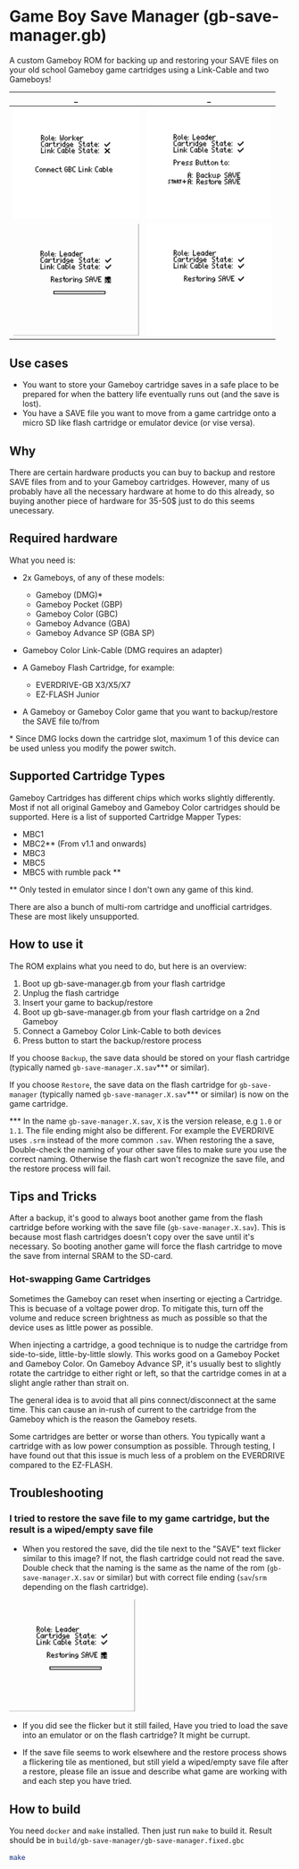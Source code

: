 # Game Boy Save Manager (gb-save-manager.gb)
A custom Gameboy ROM for backing up and restoring your SAVE files on your old school Gameboy game cartridges using a Link-Cable and two Gameboys!

  _  |  _  
:---:|:---:
<img src="screenshots/connect_cable.png" alt="isolated" height="200"/> | <img src="screenshots/press_btn.png" alt="isolated" height="200"/>
<img src="screenshots/restore-progress.gif" alt="isolated" height="200"/> | <img src="screenshots/done.png" alt="isolated" height="200"/>

## Use cases
* You want to store your Gameboy cartridge saves in a safe place to be prepared for when the battery life eventually runs out (and the save is lost).
* You have a SAVE file you want to move from a game cartridge onto a micro SD like flash cartridge or emulator device (or vise versa).

## Why
There are certain hardware products you can buy to backup and restore SAVE files from and to your Gameboy cartridges. However, many of us probably have all the necessary hardware at home to do this already, so buying another piece of hardware for 35-50$ just to do this seems unecessary.

## Required hardware
What you need is:
* 2x Gameboys, of any of these models: 
  * Gameboy (DMG)*
  * Gameboy Pocket (GBP)
  * Gameboy Color (GBC)
  * Gameboy Advance (GBA)
  * Gameboy Advance SP (GBA SP)

* Gameboy Color Link-Cable (DMG requires an adapter)
* A Gameboy Flash Cartridge, for example:
  * EVERDRIVE-GB X3/X5/X7
  * EZ-FLASH Junior
* A Gameboy or Gameboy Color game that you want to backup/restore the SAVE file to/from

\* Since DMG locks down the cartridge slot, maximum 1 of this device can be used unless you modify the power switch.

## Supported Cartridge Types
Gameboy Cartridges has different chips which works slightly differently. Most if not all original Gameboy and Gameboy Color cartridges should be supported. Here is a list of supported Cartridge Mapper Types:

* MBC1
* MBC2** (From v1.1 and onwards)
* MBC3
* MBC5
* MBC5 with rumble pack **

\*\* Only tested in emulator since I don't own any game of this kind.

There are also a bunch of multi-rom cartridge and unofficial cartridges. These are most likely unsupported.

## How to use it

The ROM explains what you need to do, but here is an overview:
1. Boot up gb-save-manager.gb from your flash cartridge
2. Unplug the flash cartridge
3. Insert your game to backup/restore
4. Boot up gb-save-manager.gb from your flash cartridge on a 2nd Gameboy
5. Connect a Gameboy Color Link-Cable to both devices
6. Press button to start the backup/restore process

If you choose `Backup`, the save data should be stored on your flash cartridge (typically named `gb-save-manager.X.sav`\*\*\* or similar).

If you choose `Restore`, the save data on the flash cartridge for `gb-save-manager` (typically named `gb-save-manager.X.sav`\*\*\* or similar) is now on the game cartridge.

\*\*\* In the name `gb-save-manager.X.sav`, `X` is the version release, e.g `1.0` or `1.1`. The file ending might also be different. For example the EVERDRIVE uses `.srm` instead of the more common `.sav`. When restoring the a save, Double-check the naming of your other save files to make sure you use the correct naming. Otherwise the flash cart won't recognize the save file, and the restore process will fail.

## Tips and Tricks
After a backup, it's good to always boot another game from the flash cartridge before working with the save file (`gb-save-manager.X.sav`). This is because most flash cartridges doesn't copy over the save until it's necessary. So booting another game will force the flash cartridge to move the save from internal SRAM to the SD-card.

### Hot-swapping Game Cartridges
Sometimes the Gameboy can reset when inserting or ejecting a Cartridge. This is becuase of a voltage power drop. To mitigate this, turn off the volume and reduce screen brightness as much as possible so that the device uses as little power as possible.

When injecting a cartridge, a good technique is to nudge the cartridge from side-to-side, little-by-little slowly. This works good on a Gameboy Pocket and Gameboy Color. On Gameboy Advance SP, it's usually best to slightly rotate the cartridge to either right or left, so that the cartridge comes in at a slight angle rather than strait on.

The general idea is to avoid that all pins connect/disconnect at the same time. This can cause an in-rush of current to the cartridge from the Gameboy which is the reason the Gameboy resets.

Some cartridges are better or worse than others. You typically want a cartridge with as low power consumption as possible. Through testing, I have found out that this issue is much less of a problem on the EVERDRIVE compared to the EZ-FLASH.

## Troubleshooting

### I tried to restore the save file to my game cartridge, but the result is a wiped/empty save file
* When you restored the save, did the tile next to the "SAVE" text flicker similar to this image? If not, the flash cartridge could not read the save. Double check that the naming is the same as the name of the rom (`gb-save-manager.X.sav` or similar) but with correct file ending (`sav`/`srm` depending on the flash cartridge).

<img src="screenshots/restore-progress.gif" alt="isolated" height="200"/>

* If you did see the flicker but it still failed, Have you tried to load the save into an emulator or on the flash cartridge? It might be currupt.

* If the save file seems to work elsewhere and the restore process shows a flickering tile as mentioned, but still yield a wiped/empty save file after a restore, please file an issue and describe what game are working with and each step you have tried.

## How to build

You need `docker` and `make` installed. Then just run `make` to build it. Result should be in `build/gb-save-manager/gb-save-manager.fixed.gbc`

```bash
make
```
